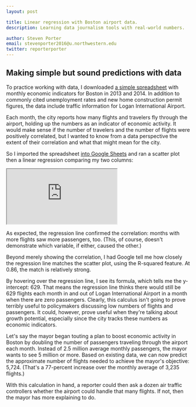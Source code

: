 ```yaml
---
layout: post

title: Linear regression with Boston airport data.
description: Learning data journalism tools with real-world numbers.

author: Steven Porter
email: stevenporter2016@u.northwestern.edu
twitter: reporterporter
---
```


## Making simple but sound predictions with data

To practice working with data, I downloaded <a href="https://data.cityofboston.gov/Finance/Economic-Indicators/snhc-w7k7">a simple spreadsheet</a> with monthly economic indicators for Boston in 2013 and 2014. In addition to commonly cited unemployment rates and new home construction permit figures, the data include traffic information for Logan International Airport.

Each month, the city reports how many flights and travelers fly through the airport, holding up the numbers as an indicator of economic activity. It would make sense if the number of travelers and the number of flights were positively correlated, but I wanted to know from a data perspective the extent of their correlation and what that might mean for the city.

So I imported the spreadsheet <a href="
https://docs.google.com/a/u.northwestern.edu/spreadsheets/d/100nBryY-g4BN3lvTQeLi_dfZMGURlHVbVimNz7H0WZg/edit?usp=sharing
">into Google Sheets</a> and ran a scatter plot then a linear regression comparing my two columns:

<iframe src="https://docs.google.com/spreadsheets/d/100nBryY-g4BN3lvTQeLi_dfZMGURlHVbVimNz7H0WZg/pubchart?oid=195274335&amp;format=interactive"></iframe>

As expected, the regression line confirmed the correlation: months with more flights saw more passengers, too. (This, of course, doesn't demonstrate which variable, if either, caused the other.)

Beyond merely showing the correlation, I had Google tell me how closely the regression line matches the scatter plot, using the R-squared feature. At 0.86, the match is relatively strong.

By hovering over the regression line, I see its formula, which tells me the y-intercept: 629. That means the regression line thinks there would still be 629 flights each month in and out of Logan International Airport in a month when there are zero passengers. Clearly, this calculus isn't going to prove terribly useful to policymakers discussing low numbers of flights and passengers. It could, however, prove useful when they're talking about growth potential, especially since the city tracks these numbers as economic indicators.

Let's say the mayor began touting a plan to boost economic activity in Boston by doubling the number of passengers traveling through the airport each month. Instead of 2.5 million average monthly passengers, the mayor wants to see 5 million or more. Based on existing data, we can now predict the approximate number of flights needed to achieve the mayor's objective: 5,724. (That's a 77-percent increase over the monthly average of 3,235 flights.)

With this calculation in hand, a reporter could then ask a dozen air traffic controllers whether the airport could handle that many flights. If not, then the mayor has more explaining to do.

